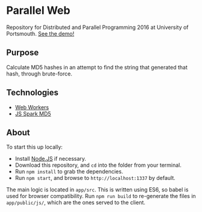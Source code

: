 # Parallel Web
Repository for Distributed and Parallel Programming 2016 at University of Portsmouth.
[See the demo!](https://up663652.github.io/WebWorker-MD5/)

## Purpose
Calculate MD5 hashes in an attempt to find the string that generated that hash, through brute-force.

## Technologies
* [Web Workers](https://developer.mozilla.org/en-US/docs/Web/API/Web_Workers_API)
* [JS Spark MD5](https://github.com/satazor/js-spark-md5)

## About
To start this up locally:
* Install [Node.JS](https://nodejs.org/en/) if necessary.
* Download this repository, and `cd` into the folder from your terminal.
* Run `npm install` to grab the dependencies.
* Run `npm start`, and browse to `http://localhost:1337` by default.

The main logic is located in `app/src`. This is written using ES6, so babel is used for browser compatibility. Run `npm run build` to re-generate the files in `app/public/js/`, which are the ones served to the client.
